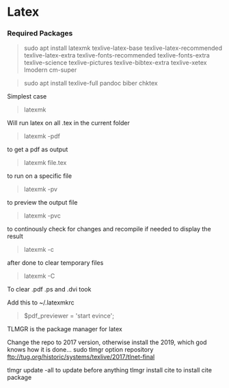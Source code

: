 # Latex

### Required Packages

> sudo apt install latexmk texlive-latex-base texlive-latex-recommended texlive-latex-extra texlive-fonts-recommended texlive-fonts-extra texlive-science texlive-pictures texlive-bibtex-extra texlive-xetex lmodern cm-super

> sudo apt install texlive-full pandoc biber chktex

Simplest case  
  
> latexmk
  
Will run latex on all .tex in the current folder

> latexmk -pdf

to get a pdf as output

> latexmk file.tex

to run on a specific file

> latexmk -pv

to preview the output file

> latexmk -pvc

to continously check for changes and recompile if needed to display the result

> latexmk -c

after done to clear temporary files

> latexmk -C

To clear .pdf .ps and .dvi took

Add this to ~/.latexmkrc

> $pdf\_previewer = 'start evince';

TLMGR is the package manager for latex

Change the repo to 2017 version, otherwise install the 2019, which god knows how it is done...
sudo tlmgr option repository ftp://tug.org/historic/systems/texlive/2017/tlnet-final

tlmgr update -all to update before anything
tlmgr install cite to install cite package
